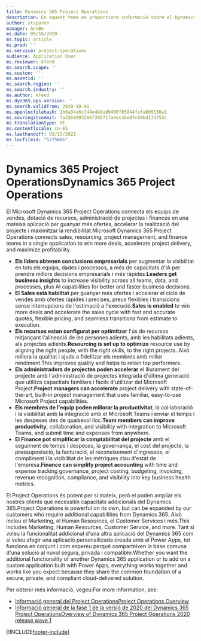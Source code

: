```yaml
---
title: Dynamics 365 Project Operations
description: En aquest tema es proporciona informació sobre el Dynamics 365 Project Operations.
author: stsporen
manager: AnnBe
ms.date: 09/16/2020
ms.topic: article
ms.prod: ''
ms.service: project-operations
audience: Application User
ms.reviewer: kfend
ms.search.scope: ''
ms.custom: ''
ms.assetid: ''
ms.search.region: ''
ms.search.industry: ''
ms.author: kfend
ms.dyn365.ops.version: ''
ms.search.validFrom: 2020-10-01
ms.openlocfilehash: 2b6a34e6c744e4b8ad9400f05844fefa005536a1
ms.sourcegitcommit: fa32b1893286f20271fa4ec4be8fc68bd135f53c
ms.translationtype: HT
ms.contentlocale: ca-ES
ms.lasthandoff: 02/15/2021
ms.locfileid: "5275886"
---
```

# <a name="dynamics-365-project-operations"></a><span data-ttu-id="52f5b-103">Dynamics 365 Project Operations</span><span class="sxs-lookup"><span data-stu-id="52f5b-103">Dynamics 365 Project Operations</span></span>

<span data-ttu-id="52f5b-104">El Microsoft Dynamics 365 Project Operations connecta els equips de vendes, dotació de recursos, administració de projectes i finances en una mateixa aplicació per guanyar més ofertes, accelerar la realització del projecte i maximitzar la rendibilitat.</span><span class="sxs-lookup"><span data-stu-id="52f5b-104">Microsoft Dynamics 365 Project Operations connects sales, resourcing, project management, and finance teams in a single application to win more deals, accelerate project delivery, and maximize profitability.</span></span>

-   <span data-ttu-id="52f5b-105">**Els líders obtenen conclusions empresarials** per augmentar la visibilitat en tots els equips, dades i processos, a més de capacitats d'IA per prendre millors decisions empresarials i més ràpides.</span><span class="sxs-lookup"><span data-stu-id="52f5b-105">**Leaders get business insights** to increase visibility across all teams, data, and processes, plus AI capabilities for better and faster business decisions.</span></span>
-   <span data-ttu-id="52f5b-106">**El Sales està habilitat** per guanyar més ofertes i accelerar el cicle de vendes amb ofertes ràpides i precises, preus flexibles i transicions sense interrupcions de l'estimació a l'execució.</span><span class="sxs-lookup"><span data-stu-id="52f5b-106">**Sales is enabled** to win more deals and accelerate the sales cycle with fast and accurate quotes, flexible pricing, and seamless transitions from estimate to execution.</span></span>
-   <span data-ttu-id="52f5b-107">**Els recursos estan configurat per optimitzar** l'ús de recursos mitjançant l'alineació de les persones adients, amb les habilitats adients, als projectes adients.</span><span class="sxs-lookup"><span data-stu-id="52f5b-107">**Resourcing is set up to optimize** resource use by aligning the right people, with the right skills, to the right projects.</span></span> <span data-ttu-id="52f5b-108">Això millora la qualitat i ajuda a fidelitzar els membres amb millor rendiment.</span><span class="sxs-lookup"><span data-stu-id="52f5b-108">This improves quality and helps to retain top performers.</span></span>
-   <span data-ttu-id="52f5b-109">**Els administradors de projectes poden accelerar** el lliurament del projecte amb l'administració de projectes integrada d'última generació que utilitza capacitats familiars i fàcils d'utilitzar del Microsoft Project.</span><span class="sxs-lookup"><span data-stu-id="52f5b-109">**Project managers can accelerate** project delivery with state-of-the-art, built-in project management that uses familiar, easy-to-use Microsoft Project capabilities.</span></span>
-   <span data-ttu-id="52f5b-110">**Els membres de l'equip poden millorar la productivitat**, la col·laboració i la visibilitat amb la integració amb el Microsoft Teams i enviar el temps i les despeses des de qualsevol lloc.</span><span class="sxs-lookup"><span data-stu-id="52f5b-110">**Team members can improve productivity**, collaboration, and visibility with integration to Microsoft Teams, and submit time and expenses from anywhere.</span></span>
-   <span data-ttu-id="52f5b-111">**El Finance pot simplificar la comptabilitat del projecte** amb el seguiment de temps i despeses, la governança, el cost del projecte, la pressupostació, la facturació, el reconeixement d'ingressos, el compliment i la visibilitat de les mètriques clau d'estat de l'empresa.</span><span class="sxs-lookup"><span data-stu-id="52f5b-111">**Finance can simplify project accounting** with time and expense tracking governance, project costing, budgeting, invoicing, revenue recognition, compliance, and visibility into key business health metrics.</span></span>

<span data-ttu-id="52f5b-112">El Project Operations és potent per si mateix, però el poden ampliar els nostres clients que necessitin capacitats addicionals del Dynamics 365.</span><span class="sxs-lookup"><span data-stu-id="52f5b-112">Project Operations is powerful on its own, but can be expanded by our customers who require additional capabilities from Dynamics 365.</span></span> <span data-ttu-id="52f5b-113">Això inclou el Marketing, el Human Resources, el Customer Services i més.</span><span class="sxs-lookup"><span data-stu-id="52f5b-113">This includes Marketing, Human Resources, Customer Service, and more.</span></span> <span data-ttu-id="52f5b-114">Tant si voleu la funcionalitat addicional d'una altra aplicació del Dynamics 365 com si voleu afegir una aplicació personalitzada creada amb el Power Apps, tot funciona en conjunt i com espereu perquè comparteixen la base comuna d'una solució al núvol segura, privada i compatible.</span><span class="sxs-lookup"><span data-stu-id="52f5b-114">Whether you want the additional functionality of another Dynamics 365 application or to add on a custom application built with Power Apps, everything works together and works like you expect because they share the common foundation of a secure, private, and compliant cloud-delivered solution.</span></span>

<span data-ttu-id="52f5b-115">Per obtenir més informació, vegeu:</span><span class="sxs-lookup"><span data-stu-id="52f5b-115">For more information, see:</span></span>

- [<span data-ttu-id="52f5b-116">Informació general del Project Operations</span><span class="sxs-lookup"><span data-stu-id="52f5b-116">Project Operations Overview</span></span>](https://dynamics.microsoft.com/en-us/project-operations/overview/)
- [<span data-ttu-id="52f5b-117">Informació general de la fase 1 de la versió de 2020 del Dynamics 365 Project Operations</span><span class="sxs-lookup"><span data-stu-id="52f5b-117">Overview of Dynamics 365 Project Operations 2020 release wave 1</span></span>](https://docs.microsoft.com/dynamics365-release-plan/2020wave1/dynamics365-project-operations/)



[!INCLUDE[footer-include](includes/footer-banner.md)]